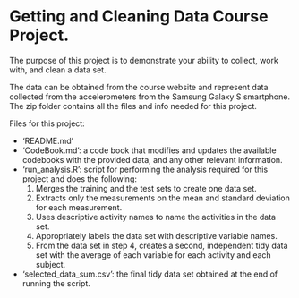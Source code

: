 # Getting and Cleaning Data Course Project.

The purpose of this project is to demonstrate your ability to collect, work with, and clean a data set.

The data can be obtained from the course website and represent data collected from the accelerometers from the Samsung Galaxy S smartphone. The zip folder contains all the files and info needed for this project.

Files for this project:

-  ‘README.md’
-  ‘CodeBook.md’: a code book that modifies and updates the available codebooks with the provided data, and any other relevant information.
-  ‘run_analysis.R’: script for performing the analysis required for this project and does the following:
   1. Merges the training and the test sets to create one data set.
   2. Extracts only the measurements on the mean and standard deviation for each measurement.
   3. Uses descriptive activity names to name the activities in the data set.
   4. Appropriately labels the data set with descriptive variable names.
   5. From the data set in step 4, creates a second, independent tidy data set with the average of each variable for each activity and each subject.
-  ‘selected_data_sum.csv’: the final tidy data set obtained at the end of running the script.
